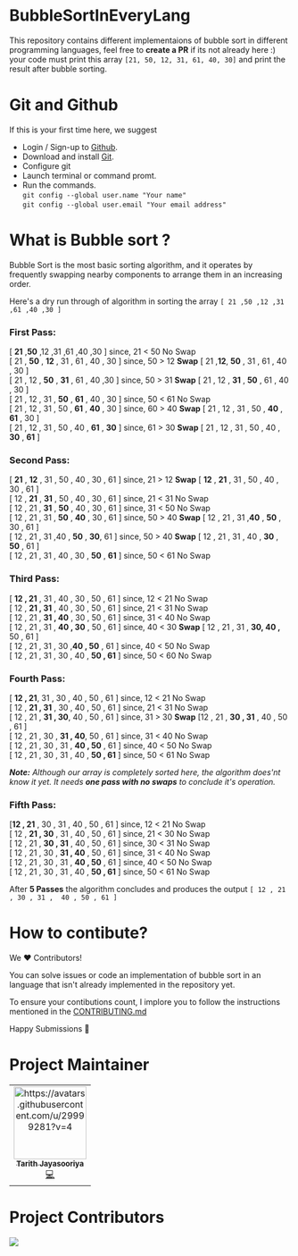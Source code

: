 # BubbleSortInEveryLang

This repository contains different implementaions of bubble sort in different programming languages, feel free to **create a PR** if its not already here :) 
your code must print this array `[21, 50, 12, 31, 61, 40, 30]` and print the result after bubble sorting.

# Git and Github
If this is your first time here, we suggest 
* Login / Sign-up to [Github](https://github.com/).
* Download and install [Git](https://git-scm.com/).
* Configure git
* Launch terminal or command promt.
* Run the commands.  
`git config --global user.name "Your name"`  
 `git config --global user.email "Your email address"`

# What is Bubble sort ?
Bubble Sort is the most basic sorting algorithm, and it operates by frequently swapping nearby components to arrange them in an increasing order.

Here's a dry run through of algorithm in sorting the array `[ 21 ,50 ,12 ,31 ,61 ,40 ,30 ]`

### First Pass:

[ **21** ,**50** ,12 ,31 ,61 ,40 ,30 ]       since,  21 < 50 No Swap  
[ 21 , **50** , **12** , 31 , 61 , 40 , 30 ] since,  50 > 12 **Swap** [ 21 ,**12**, **50** , 31 , 61 , 40 , 30 ]  
[ 21 , 12 , **50** , **31** , 61 , 40 ,30 ]  since,  50 > 31 **Swap** [ 21 , 12 , **31** , **50** , 61 , 40 , 30 ]  
[ 21 , 12 , 31 , **50** , **61** , 40 , 30 ] since,  50 < 61 No Swap  
[ 21 , 12 , 31 , 50 , **61** , **40** , 30 ] since,  60 > 40 **Swap** [ 21 , 12 , 31 , 50 , **40** , **61** , 30 ]  
[ 21 , 12 , 31 , 50 , 40 , **61** , **30** ] since,  61 > 30 **Swap** [ 21 , 12 , 31 , 50 , 40 , **30** , **61** ]  

### Second Pass:

[ **21** , **12** , 31 , 50 , 40 , 30 , 61 ]  since,  21 > 12  **Swap** [ **12** , **21** , 31 , 50 , 40 , 30 , 61 ]  
[ 12 , **21** , **31** , 50 , 40 , 30 , 61 ]  since,  21 < 31  No Swap  
[ 12 , 21 , **31** , **50** , 40 , 30 , 61 ]  since,  31 < 50  No Swap  
[ 12 , 21 , 31 , **50** , **40** , 30 , 61 ]  since,  50 > 40  **Swap** [ 12 , 21 , 31 ,**40** , **50** , 30 , 61 ]  
[ 12 , 21 , 31 ,40 , **50** , **30**, 61 ]    since,  50 > 40  **Swap** [ 12 , 21 , 31 , 40 , **30** , **50** , 61 ]  
[ 12 , 21 , 31 , 40 , 30 , **50** , **61** ]  since,  50 < 61  No Swap  

### Third Pass:

[ **12 , 21** , 31 , 40 , 30 , 50 , 61 ] since,  12 < 21 No Swap  
[ 12 , **21 , 31** , 40 , 30 , 50 , 61 ] since,  21 < 31 No Swap  
[ 12 , 21 , **31 , 40** , 30 , 50 , 61 ] since,  31 < 40 No Swap  
[ 12 , 21 , 31 , **40 , 30** , 50 , 61 ] since,  40 < 30 **Swap** [ 12 , 21 , 31 , **30, 40 ,**  50 , 61 ]  
[ 12 , 21 , 31 , 30 ,**40 , 50** , 61 ] since,  40 < 50 No Swap  
[ 12 , 21 , 31 , 30 , 40 , **50 , 61** ] since,  50 < 60 No Swap  

### Fourth Pass:

[ **12 , 21**, 31 , 30 , 40 , 50 , 61 ]   since,  12 < 21 No Swap  
[ 12 , **21 , 31** , 30 , 40 , 50 , 61 ]  since,  21 < 31 No Swap  
[ 12 , 21 , **31 , 30**, 40 , 50 , 61 ]   since,  31 > 30 **Swap** [12 , 21 , **30 , 31** ,  40 , 50 , 61 ]  
[ 12 , 21 , 30 , **31 ,  40**, 50 , 61 ]  since,  31 < 40 No Swap  
[ 12 , 21 , 30 , 31 ,  **40 , 50** , 61 ] since,  40 < 50 No Swap  
[ 12 , 21 , 30 , 31 ,  40 , **50 , 61** ] since,  50 < 61 No Swap

_**Note:** Although our array is completely sorted here, the algorithm does'nt know it yet. It needs  **one pass with no swaps** to conclude it's operation._

### Fifth Pass:

[**12 , 21** , 30 , 31 ,  40 , 50 , 61 ]    since,  12 < 21 No Swap  
[ 12 , **21 , 30** , 31 ,  40 , 50 , 61 ]   since,  21 < 30 No Swap  
[ 12 , 21 , **30 , 31** ,  40 , 50 , 61 ]   since,  30 < 31 No Swap  
[ 12 , 21 , 30 , **31 , 40** , 50 , 61 ]    since,  31 < 40 No Swap  
[ 12 , 21 , 30 , 31 , **40 , 50** , 61 ]    since,  40 < 50 No Swap  
[ 12 , 21 , 30 , 31 ,  40 , **50 , 61** ]   since,  50 < 61 No Swap 

After **5 Passes** the algorithm concludes and produces the output `[ 12 , 21 , 30 , 31 ,  40 , 50 , 61 ]`


# How to contibute?

We ♥ Contributors!

You can solve issues or code an implementation of bubble sort in an language that isn't already implemented in the repository yet.

To ensure your contibutions count,  I implore you to follow the instructions mentioned in the [CONTRIBUTING.md](https://github.com/tarithj/BubbleSortInEveryLang/blob/master/CONTRIBUTING.md)  

Happy Submissions 🙂

# Project Maintainer

<div align="center">
<table>
  <tbody><tr>
     <td align="center"><a href="https://github.com/tarithj"><img alt="https://avatars.githubusercontent.com/u/29999281?v=4" src="https://avatars.githubusercontent.com/u/29999281?v=4" width="130px;"><br><sub><b> Tarith Jayasooriya </b></sub></a><br><a href="https://github.com/tarithj/BubbleSortInEveryLang/commits?author=tarithj" title="Code">💻 </a></td> </a></td>
  </tr>
</tbody></table>
</div>


# Project Contributors
<a href="https://github.com/tarithj/BubbleSortInEveryLang/graphs/contributors">
  <img src="https://contrib.rocks/image?repo=tarithj/BubbleSortInEveryLang" />
</a>
</div>




